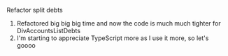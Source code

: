 Refactor split debts
1. Refactored big big big time and now the code is much much tighter for DivAccountsListDebts
2. I'm starting to appreciate TypeScript more as I use it more, so let's goooo